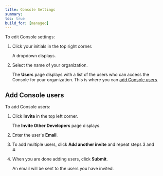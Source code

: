 ```yaml
---
title: Console Settings
summary:
toc: true
build_for: [managed]
---
```


To edit Console settings:

1. Click your initials in the top right corner.

    A dropdown displays.

2. Select the name of your organization.

    The **Users** page displays with a list of the users who can access the Console for your organization. This is where you can [add Console users](#add-console-users).

## Add Console users

To add Console users:

1. Click **Invite** in the top left corner.

    The **Invite Other Developers** page displays.

2. Enter the user's **Email**.
3. To add multiple users, click **Add another invite** and repeat steps 3 and 4.
4. When you are done adding users, click **Submit**.

    An email will be sent to the users you have invited.
